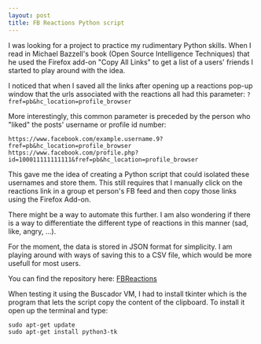 ```yaml
---
layout: post
title: FB Reactions Python script
---
```


I was looking for a project to practice my rudimentary Python skills. When 
I read in Michael Bazzell's book (Open Source Intelligence Techniques) that he used
the Firefox add-on "Copy All Links" to get a list of a users' friends I started to play 
around with the idea.

I noticed that when I saved all the links after opening up a reactions pop-up window that
the urls associated with the reactions all had this parameter:
`?fref=pb&hc_location=profile_browser`

More interestingly, this common parameter is preceded by the person who "liked" the posts' username or profile id number:
```
https://www.facebook.com/example.username.9?fref=pb&hc_location=profile_browser
https://www.facebook.com/profile.php?id=100011111111111&fref=pb&hc_location=profile_browser
```

This gave me the idea of creating a Python script that could isolated these usernames and store them. This still requires
that I manually click on the reactions link in a group et person's FB feed and then copy those links using the Firefox Add-on.

There might be a way to automate this further. I am also wondering if there is a way to differentiate the different type
of reactions in this manner (sad, like, angry, ...).

For the moment, the data is stored in JSON format for simplicity. I am playing around with ways of saving this to a CSV file,
which would be more usefull for most users.

You can find the repository here: [FBReactions](https://github.com/BoredDunbar/FBReactions)

When testing it using the Buscador VM, I had to install tkinter which is the program that lets the script copy the content
of the clipboard. To install it open up the terminal and type:
```
sudo apt-get update
sudo apt-get install python3-tk
```

